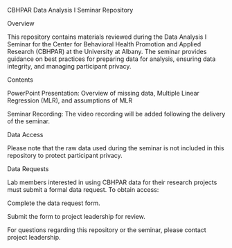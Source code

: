 CBHPAR Data Analysis I Seminar Repository

Overview

This repository contains materials reviewed during the Data Analysis I Seminar for the Center for Behavioral Health Promotion and Applied Research (CBHPAR) at the University at Albany. The seminar provides guidance on best practices for preparing data for analysis, ensuring data integrity, and managing participant privacy.

Contents

PowerPoint Presentation: Overview of missing data, Multiple Linear Regression (MLR), and assumptions of MLR


Seminar Recording: The video recording will be added following the delivery of the seminar.

Data Access

Please note that the raw data used during the seminar is not included in this repository to protect participant privacy.

Data Requests

Lab members interested in using CBHPAR data for their research projects must submit a formal data request. To obtain access:

Complete the data request form.

Submit the form to project leadership for review.

For questions regarding this repository or the seminar, please contact project leadership.

